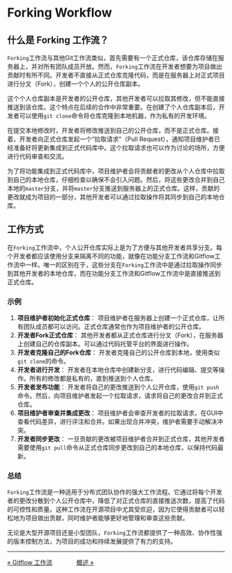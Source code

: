 # Forking Workflow

## 什么是 Forking 工作流？

`Forking`工作流与其他Git工作流类似，首先需要有一个正式仓库，该仓库存储在服务器上，并对所有团队成员开放。然而，`Forking`工作流在开发者想要为项目做出贡献时有所不同。开发者不直接从正式仓库克隆代码，而是在服务器上对正式项目进行分叉（Fork），创建一个个人的公开仓库副本。

这个个人仓库副本是开发者的公开仓库，其他开发者可以拉取其修改，但不能直接推送到该仓库。这个特点在后续的合作中非常重要。在创建了个人仓库副本后，开发者可以使用`git clone`命令将仓库克隆到本地机器，作为私有的开发环境。

在提交本地修改时，开发者将修改推送到自己的公开仓库，而不是正式仓库。接着，开发者向正式仓库发起一个“拉取请求”（Pull Request），通知项目维护者已经准备好将更新集成到正式代码库中。这个拉取请求也可以作为讨论的场所，方便进行代码审查和交流。

为了将功能集成到正式代码库中，项目维护者会将贡献者的更改从个人仓库中拉取到自己的本地仓库，仔细检查以确保不会引入问题。然后，将这些更改合并到自己本地的`master`分支，并将`master`分支推送到服务器上的正式仓库。这样，贡献的更改就成为项目的一部分，其他开发者可以通过拉取操作将其同步到自己的本地仓库。

## 工作方式

在`Forking`工作流中，个人公开仓库实际上是为了方便与其他开发者共享分支。每个开发者都应该使用分支来隔离不同的功能，就像在功能分支工作流和Gitflow工作流中一样。唯一的区别在于，这些分支在`Forking`工作流中是通过拉取操作同步到其他开发者的本地仓库，而在功能分支工作流和Gitflow工作流中是直接推送到正式仓库。

### 示例

1. **项目维护者初始化正式仓库**： 项目维护者在服务器上创建一个正式仓库，让所有团队成员都可以访问。正式仓库通常也作为项目维护者的公开仓库。
2. **开发者Fork正式仓库**： 其他开发者都从正式仓库进行分叉（Fork），在服务器上创建自己的仓库副本。可以通过代码托管平台的界面进行操作。
3. **开发者克隆自己的Fork仓库**： 开发者克隆自己的公开仓库到本地，使用类似`git clone`的命令。
4. **开发者进行开发**： 开发者在本地仓库中创建新分支，进行代码编辑、提交等操作。所有的修改都是私有的，直到推送到个人仓库。
5. **开发者发布功能**： 开发者将自己的更改推送到个人公开仓库，使用`git push`命令。然后，向项目维护者发起一个拉取请求，请求将自己的更改合并到正式仓库。
6. **项目维护者审查并集成更改**： 项目维护者会审查开发者的拉取请求，在GUI中查看代码差异，进行评注和合并。如果出现合并冲突，维护者需要手动解决冲突。
7. **开发者同步更改**： 一旦贡献的更改被项目维护者合并到正式仓库，其他开发者需要使用`git pull`命令从正式仓库同步更改到自己的本地仓库，以保持代码最新。

### 总结

`Forking`工作流是一种适用于分布式团队协作的强大工作流程。它通过将每个开发者的更改分散到个人公开仓库中，降低了对正式仓库的直接推送次数，提高了代码的可控性和质量。这种工作流在开源项目中尤其受欢迎，因为它使得贡献者可以轻松地为项目做出贡献，同时维护者能够更好地管理和审查这些贡献。

无论是大型开源项目还是小型团队，`Forking`工作流都提供了一种高效、协作性强的版本控制方法，为项目的成功和持续发展提供了有力的支持。

---

[« Gitflow 工作流](workflow_gitflow.md)　　　　[概述 »](README.md)